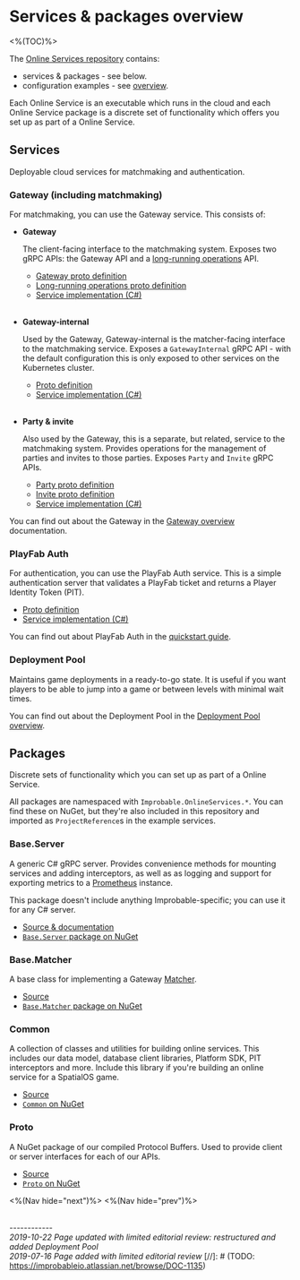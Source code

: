 # Services & packages overview
<%(TOC)%>

The [Online Services repository](http://github.com/spatialos/online-services) contains:

* services & packages - see below.
* configuration examples - see [overview]({{urlRoot}}/content/configuration-examples/examples-intro).

Each Online Service is an executable which runs in the cloud and each Online Service package is a discrete set of functionality which offers you set up as part of a Online Service.

## Services

Deployable cloud services for matchmaking and authentication.

### Gateway (including matchmaking)

For matchmaking, you can use the Gateway service. This consists of:

* **Gateway**

    The client-facing interface to the matchmaking system. Exposes two gRPC APIs: the Gateway API and a [long-running operations](https://github.com/googleapis/googleapis/blob/master/google/longrunning/operations.proto) API.

    - [Gateway proto definition](http://github.com/spatialos/online-services/tree/master/services/proto/gateway/gateway.proto)
    - [Long-running operations proto definition](http://github.com/spatialos/online-services/tree/master/services/proto/google/longrunning/operations.proto)
    - [Service implementation (C#)](http://github.com/spatialos/online-services/tree/master/services/csharp/Gateway)<br><br>

* **Gateway-internal**

    Used by the Gateway, Gateway-internal is the matcher-facing interface to the matchmaking service. Exposes a `GatewayInternal` gRPC API - with the default configuration this is only exposed to other services on the Kubernetes cluster.

    - [Proto definition](http://github.com/spatialos/online-services/tree/master/services/proto/gateway/gateway_internal.proto)
    - [Service implementation (C#)](http://github.com/spatialos/online-services/tree/master/services/csharp/GatewayInternal)<br><br>

* **Party & invite**

    Also used by the Gateway, this is a separate, but related, service to the matchmaking system. Provides operations for the management of parties and invites to those parties. Exposes `Party` and `Invite` gRPC APIs.

    - [Party proto definition](http://github.com/spatialos/online-services/tree/master/services/proto/party/party.proto)
    - [Invite proto definition](http://github.com/spatialos/online-services/tree/master/services/proto/party/invite.proto)
    - [Service implementation (C#)](http://github.com/spatialos/online-services/tree/master/services/csharp/Party)

You can find out about the Gateway in the [Gateway overview]({{urlRoot}}/content/services-packages/gateway) documentation.

### PlayFab Auth

For authentication, you can use the PlayFab Auth service. This is a simple authentication server that validates a PlayFab ticket and returns a Player Identity Token (PIT).

- [Proto definition](http://github.com/spatialos/online-services/tree/master/services/proto/auth/playfab.proto)
- [Service implementation (C#)](http://github.com/spatialos/online-services/tree/master/services/csharp/PlayFabAuth)

You can find out about PlayFab Auth in the [quickstart guide]({{urlRoot}}/content/get-started/quickstart-guide/introduction).

### Deployment Pool

Maintains game deployments in a ready-to-go state. It is useful if you want players to be able to jump into a game or between levels with minimal wait times.

You can find out about the Deployment Pool in the [Deployment Pool overview]({{urlRoot}}/content/services-packages/deployment-pool/overview).

## Packages

Discrete sets of functionality which you can set up as part of a Online Service.

All packages are namespaced with `Improbable.OnlineServices.*`. You can find these on NuGet, but they're also included in this repository and imported as `ProjectReference`s in the example services.

### Base.Server

A generic C# gRPC server. Provides convenience methods for mounting services and adding interceptors, as well as as logging and support for exporting metrics to a [Prometheus](https://prometheus.io/) instance.

This package doesn't include anything Improbable-specific; you can use it for any C# server.

- [Source & documentation](http://github.com/spatialos/online-services/tree/master/services/csharp/Base.Server/)
- [`Base.Server` package on NuGet](https://www.nuget.org/packages/Improbable.OnlineServices.Base.Server)

### Base.Matcher

A base class for implementing a Gateway [Matcher]({{urlRoot}}/content/services-packages/gateway.md#matchers).

- [Source](http://github.com/spatialos/online-services/tree/master/services/csharp/Base.Matcher/)
- [`Base.Matcher` package on NuGet](https://www.nuget.org/packages/Improbable.OnlineServices.Base.Matcher)

### Common

A collection of classes and utilities for building online services. This includes our data model, database client libraries, Platform SDK, PIT interceptors and more. Include this library if you're building an online service for a SpatialOS game.

- [Source](http://github.com/spatialos/online-services/tree/master/services/csharp/Common)
- [`Common` on NuGet](https://www.nuget.org/packages/Improbable.OnlineServices.Common)

### Proto

A NuGet package of our compiled Protocol Buffers. Used to provide client or server interfaces for each of our APIs.

- [Source](http://github.com/spatialos/online-services/tree/master/services/csharp/Proto)
- [`Proto` on NuGet](https://www.nuget.org/packages/Improbable.OnlineServices.Proto)

<%(Nav hide="next")%>
<%(Nav hide="prev")%>

<br/>------------<br/>
_2019-10-22 Page updated with limited editorial review: restructured and added Deployment Pool_<br>
_2019-07-16 Page added with limited editorial review_
[//]: # (TODO: https://improbableio.atlassian.net/browse/DOC-1135)

